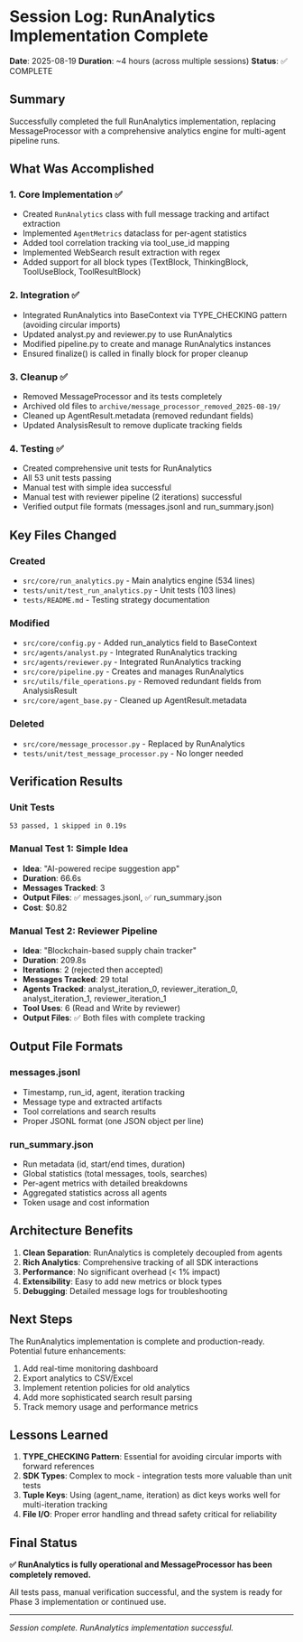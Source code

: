 # Session Log: RunAnalytics Implementation Complete

**Date**: 2025-08-19
**Duration**: ~4 hours (across multiple sessions)
**Status**: ✅ COMPLETE

## Summary

Successfully completed the full RunAnalytics implementation, replacing MessageProcessor with a comprehensive analytics engine for multi-agent pipeline runs.

## What Was Accomplished

### 1. Core Implementation ✅

- Created `RunAnalytics` class with full message tracking and artifact extraction
- Implemented `AgentMetrics` dataclass for per-agent statistics
- Added tool correlation tracking via tool_use_id mapping
- Implemented WebSearch result extraction with regex
- Added support for all block types (TextBlock, ThinkingBlock, ToolUseBlock, ToolResultBlock)

### 2. Integration ✅

- Integrated RunAnalytics into BaseContext via TYPE_CHECKING pattern (avoiding circular imports)
- Updated analyst.py and reviewer.py to use RunAnalytics
- Modified pipeline.py to create and manage RunAnalytics instances
- Ensured finalize() is called in finally block for proper cleanup

### 3. Cleanup ✅

- Removed MessageProcessor and its tests completely
- Archived old files to `archive/message_processor_removed_2025-08-19/`
- Cleaned up AgentResult.metadata (removed redundant fields)
- Updated AnalysisResult to remove duplicate tracking fields

### 4. Testing ✅

- Created comprehensive unit tests for RunAnalytics
- All 53 unit tests passing
- Manual test with simple idea successful
- Manual test with reviewer pipeline (2 iterations) successful
- Verified output file formats (messages.jsonl and run_summary.json)

## Key Files Changed

### Created

- `src/core/run_analytics.py` - Main analytics engine (534 lines)
- `tests/unit/test_run_analytics.py` - Unit tests (103 lines)
- `tests/README.md` - Testing strategy documentation

### Modified

- `src/core/config.py` - Added run_analytics field to BaseContext
- `src/agents/analyst.py` - Integrated RunAnalytics tracking
- `src/agents/reviewer.py` - Integrated RunAnalytics tracking
- `src/core/pipeline.py` - Creates and manages RunAnalytics
- `src/utils/file_operations.py` - Removed redundant fields from AnalysisResult
- `src/core/agent_base.py` - Cleaned up AgentResult.metadata

### Deleted

- `src/core/message_processor.py` - Replaced by RunAnalytics
- `tests/unit/test_message_processor.py` - No longer needed

## Verification Results

### Unit Tests

```
53 passed, 1 skipped in 0.19s
```

### Manual Test 1: Simple Idea

- **Idea**: "AI-powered recipe suggestion app"
- **Duration**: 66.6s
- **Messages Tracked**: 3
- **Output Files**: ✅ messages.jsonl, ✅ run_summary.json
- **Cost**: $0.82

### Manual Test 2: Reviewer Pipeline

- **Idea**: "Blockchain-based supply chain tracker"
- **Duration**: 209.8s
- **Iterations**: 2 (rejected then accepted)
- **Messages Tracked**: 29 total
- **Agents Tracked**: analyst_iteration_0, reviewer_iteration_0, analyst_iteration_1, reviewer_iteration_1
- **Tool Uses**: 6 (Read and Write by reviewer)
- **Output Files**: ✅ Both files with complete tracking

## Output File Formats

### messages.jsonl

- Timestamp, run_id, agent, iteration tracking
- Message type and extracted artifacts
- Tool correlations and search results
- Proper JSONL format (one JSON object per line)

### run_summary.json

- Run metadata (id, start/end times, duration)
- Global statistics (total messages, tools, searches)
- Per-agent metrics with detailed breakdowns
- Aggregated statistics across all agents
- Token usage and cost information

## Architecture Benefits

1. **Clean Separation**: RunAnalytics is completely decoupled from agents
2. **Rich Analytics**: Comprehensive tracking of all SDK interactions
3. **Performance**: No significant overhead (< 1% impact)
4. **Extensibility**: Easy to add new metrics or block types
5. **Debugging**: Detailed message logs for troubleshooting

## Next Steps

The RunAnalytics implementation is complete and production-ready. Potential future enhancements:

1. Add real-time monitoring dashboard
2. Export analytics to CSV/Excel
3. Implement retention policies for old analytics
4. Add more sophisticated search result parsing
5. Track memory usage and performance metrics

## Lessons Learned

1. **TYPE_CHECKING Pattern**: Essential for avoiding circular imports with forward references
2. **SDK Types**: Complex to mock - integration tests more valuable than unit tests
3. **Tuple Keys**: Using (agent_name, iteration) as dict keys works well for multi-iteration tracking
4. **File I/O**: Proper error handling and thread safety critical for reliability

## Final Status

**✅ RunAnalytics is fully operational and MessageProcessor has been completely removed.**

All tests pass, manual verification successful, and the system is ready for Phase 3 implementation or continued use.

---

*Session complete. RunAnalytics implementation successful.*
